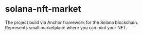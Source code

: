 # solana-nft-market
The project build via Anchor framework for the Solana blockchain. Represents small marketplace where you can mint your NFT.
